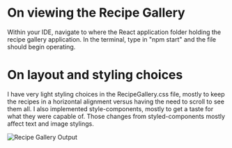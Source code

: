 # On viewing the Recipe Gallery
Within your IDE, navigate to where the React application folder holding the recipe gallery application. In the terminal, type in "npm start" and the file should begin operating.

# On layout and styling choices
I have very light styling choices in the RecipeGallery.css file, mostly to keep the recipes in a horizontal alignment versus having the need to scroll to see them all.
I also implemented style-components, mostly to get a taste for what they were capable of. Those changes from styled-components mostly affect text and image stylings.

![Recipe Gallery Output](https://imgur.com/a/ks5YivG)
